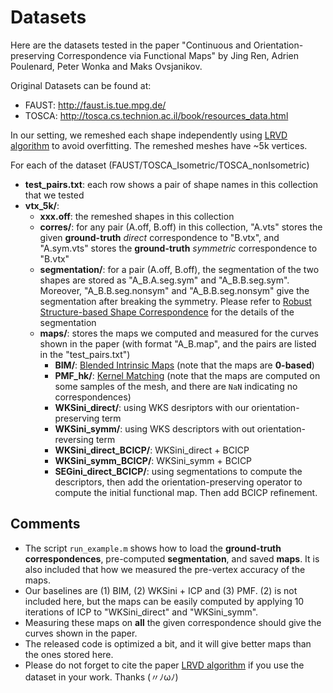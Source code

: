 # Datasets
Here are the datasets tested in the paper "Continuous and Orientation-preserving Correspondence via Functional Maps" by Jing Ren, Adrien Poulenard, Peter Wonka and Maks Ovsjanikov.

Original Datasets can be found at:
- FAUST: http://faust.is.tue.mpg.de/
- TOSCA: http://tosca.cs.technion.ac.il/book/resources_data.html

In our setting, we remeshed each shape independently using [LRVD algorithm](https://ieeexplore.ieee.org/document/6832586/?arnumber=6832586) to avoid overfitting. The remeshed meshes have ~5k vertices.

For each of the dataset (FAUST/TOSCA_Isometric/TOSCA_nonIsometric)
- **test_pairs.txt**: each row shows a pair of shape names in this collection that we tested
- **vtx_5k/**: 
  - **xxx.off**: the remeshed shapes in this collection
  - **corres/**: for any pair (A.off, B.off) in this collection, "A.vts" stores the given **ground-truth** *direct* correspondence to "B.vtx", and "A.sym.vts" stores the **ground-truth** *symmetric* correspondence to "B.vtx"
  - **segmentation/**: for a pair (A.off, B.off), the segmentation of the two shapes are stored as "A_B.A.seg.sym" and "A_B.B.seg.sym". Moreover, "A_B.B.seg.nonsym" and "A_B.B.seg.nonsym" give the segmentation after breaking the symmetry. Please refer to [Robust Structure-based Shape Correspondence](https://github.com/hexygen/structure-aware-correspondence) for the details of the segmentation
  - **maps/**: stores the maps we computed and measured for the curves shown in the paper (with format "A_B.map", and the pairs are listed in the "test_pairs.txt")
    - **BIM/**:  [Blended Intrinsic Maps](http://www.vovakim.com/projects/CorrsBlended/) (note that the maps are **0-based**)
    - **PMF_hk/**: [Kernel Matching](https://github.com/zorah/KernelMatching) (note that the maps are computed on some samples of the mesh, and there are `NaN` indicating no correspondences)
    - **WKSini_direct/**: using WKS desriptors with our orientation-preserving term
    - **WKSini_symm/**: using WKS descriptors with out orientation-reversing term
    - **WKSini_direct_BCICP/**: WKSini_direct + BCICP
    - **WKSini_symm_BCICP/**: WKSini_symm + BCICP
    - **SEGini_direct_BCICP/**: using segmentations to compute the descriptors, then add the orientation-preserving operator to compute the initial functional map. Then add BCICP refinement.
  

Comments
---------
- The script `run_example.m` shows how to load the **ground-truth correspondences**, pre-computed **segmentation**, and saved **maps**. It is also included that how we measured the pre-vertex accuracy of the maps. 
- Our baselines are (1) BIM, (2) WKSini + ICP and (3) PMF. (2) is not included here, but the maps can be easily computed by applying 10 iterations of ICP to "WKSini_direct" and "WKSini_symm".
- Measuring these maps on **all** the given correspondence should give the curves shown in the paper. 
- The released code is optimized a bit, and it will give better maps than the ones stored here.
- Please do not forget to cite the paper [LRVD algorithm](https://ieeexplore.ieee.org/document/6832586/?arnumber=6832586) if you use the dataset in your work. Thanks (〃ﾉωﾉ)
